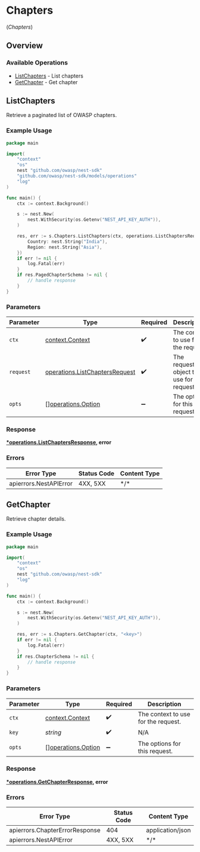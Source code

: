 # Chapters
(*Chapters*)

## Overview

### Available Operations

* [ListChapters](#listchapters) - List chapters
* [GetChapter](#getchapter) - Get chapter

## ListChapters

Retrieve a paginated list of OWASP chapters.

### Example Usage

<!-- UsageSnippet language="go" operationID="list_chapters" method="get" path="/api/v1/chapters/" -->
```go
package main

import(
	"context"
	"os"
	nest "github.com/owasp/nest-sdk"
	"github.com/owasp/nest-sdk/models/operations"
	"log"
)

func main() {
    ctx := context.Background()

    s := nest.New(
        nest.WithSecurity(os.Getenv("NEST_API_KEY_AUTH")),
    )

    res, err := s.Chapters.ListChapters(ctx, operations.ListChaptersRequest{
        Country: nest.String("India"),
        Region: nest.String("Asia"),
    })
    if err != nil {
        log.Fatal(err)
    }
    if res.PagedChapterSchema != nil {
        // handle response
    }
}
```

### Parameters

| Parameter                                                                        | Type                                                                             | Required                                                                         | Description                                                                      |
| -------------------------------------------------------------------------------- | -------------------------------------------------------------------------------- | -------------------------------------------------------------------------------- | -------------------------------------------------------------------------------- |
| `ctx`                                                                            | [context.Context](https://pkg.go.dev/context#Context)                            | :heavy_check_mark:                                                               | The context to use for the request.                                              |
| `request`                                                                        | [operations.ListChaptersRequest](../../models/operations/listchaptersrequest.md) | :heavy_check_mark:                                                               | The request object to use for the request.                                       |
| `opts`                                                                           | [][operations.Option](../../models/operations/option.md)                         | :heavy_minus_sign:                                                               | The options for this request.                                                    |

### Response

**[*operations.ListChaptersResponse](../../models/operations/listchaptersresponse.md), error**

### Errors

| Error Type             | Status Code            | Content Type           |
| ---------------------- | ---------------------- | ---------------------- |
| apierrors.NestAPIError | 4XX, 5XX               | \*/\*                  |

## GetChapter

Retrieve chapter details.

### Example Usage

<!-- UsageSnippet language="go" operationID="get_chapter" method="get" path="/api/v1/chapters/{key}" -->
```go
package main

import(
	"context"
	"os"
	nest "github.com/owasp/nest-sdk"
	"log"
)

func main() {
    ctx := context.Background()

    s := nest.New(
        nest.WithSecurity(os.Getenv("NEST_API_KEY_AUTH")),
    )

    res, err := s.Chapters.GetChapter(ctx, "<key>")
    if err != nil {
        log.Fatal(err)
    }
    if res.ChapterSchema != nil {
        // handle response
    }
}
```

### Parameters

| Parameter                                                | Type                                                     | Required                                                 | Description                                              |
| -------------------------------------------------------- | -------------------------------------------------------- | -------------------------------------------------------- | -------------------------------------------------------- |
| `ctx`                                                    | [context.Context](https://pkg.go.dev/context#Context)    | :heavy_check_mark:                                       | The context to use for the request.                      |
| `key`                                                    | *string*                                                 | :heavy_check_mark:                                       | N/A                                                      |
| `opts`                                                   | [][operations.Option](../../models/operations/option.md) | :heavy_minus_sign:                                       | The options for this request.                            |

### Response

**[*operations.GetChapterResponse](../../models/operations/getchapterresponse.md), error**

### Errors

| Error Type                     | Status Code                    | Content Type                   |
| ------------------------------ | ------------------------------ | ------------------------------ |
| apierrors.ChapterErrorResponse | 404                            | application/json               |
| apierrors.NestAPIError         | 4XX, 5XX                       | \*/\*                          |